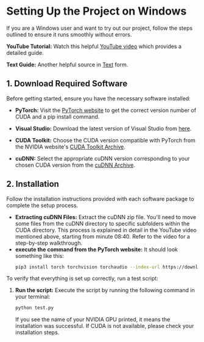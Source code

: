 # Setting Up the Project on Windows

If you are a Windows user and want to try out our project, follow the steps outlined to ensure it
runs smoothly without errors.

**YouTube Tutorial:** Watch this
helpful [YouTube video](https://www.youtube.com/watch?v=r7Am-ZGMef8&ab_channel=SL7Tech) which provides a detailed
guide.

**Text Guide:** Another helpful source
in [Text](https://medium.com/analytics-vidhya/installing-cuda-and-cudnn-on-windows-d44b8e9876b5) form.


## 1. Download Required Software

Before getting started, ensure you have the necessary software installed:

- **PyTorch:** Visit the [PyTorch website](https://pytorch.org/get-started/locally/) to get the correct version number
  of CUDA and a pip install command.

- **Visual Studio:** Download the latest version of Visual Studio
  from [here](https://visualstudio.microsoft.com/de/vs/older-downloads/).

- **CUDA Toolkit:** Choose the CUDA version compatible with PyTorch from the NVIDIA
  website's [CUDA Toolkit Archive](https://developer.nvidia.com/cuda-toolkit-archive).

- **cuDNN:** Select the appropriate cuDNN version corresponding to your chosen CUDA version from
  the [cuDNN Archive](https://developer.nvidia.com/rdp/cudnn-archive).

## 2. Installation

Follow the installation instructions provided with each software package to complete the setup process.

- **Extracting cuDNN Files:** Extract the cuDNN zip file. You'll need to move some files from the cuDNN directory to
  specific subfolders within the CUDA directory. This process is explained in detail in the YouTube video mentioned
  above, starting from minute 08:40. Refer to the video for a step-by-step walkthrough.
- **execute the command from the PyTorch website:** It should look something like this:
    ```bash
    pip3 install torch torchvision torchaudio --index-url https://download.pytorch.org/whl/cu121
  ```

To verify that everything is set up correctly, run a test script:

1. **Run the script:** Execute the script by running the following command in your terminal:

    ```bash
    python test.py
    ```

   If you see the name of your NVIDIA GPU printed, it means the installation was successful. If CUDA is not available,
   please check your installation steps.
